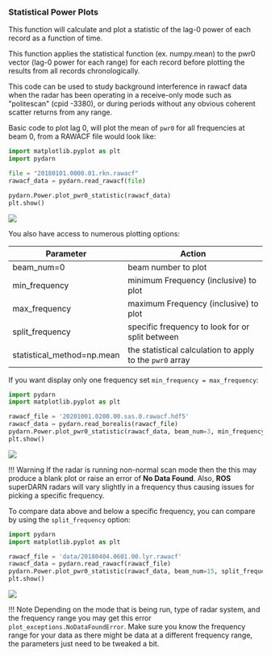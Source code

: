 <!--Copyright (C) SuperDARN Canada, University of Saskatchewan 
Author(s): Marina Schmidt 
Modifications:

Disclaimer:
pyDARN is under the LGPL v3 license found in the root directory LICENSE.md 
Everyone is permitted to copy and distribute verbatim copies of this license 
document, but changing it is not allowed.

This version of the GNU Lesser General Public License incorporates the terms
and conditions of version 3 of the GNU General Public License, supplemented by
the additional permissions listed below.
-->


### Statistical Power Plots

This function will calculate and plot a statistic of the lag-0 power of each record as a function of time.

This function applies the statistical function (ex. numpy.mean) to the pwr0 vector (lag-0 power for each range) for each record
before plotting the results from all records chronologically.

This code can be used to study background interference in rawacf data
when the radar has been operating in a receive-only mode such as
"politescan" (cpid -3380), or during periods without any obvious
coherent scatter returns from any range.

Basic code to plot lag 0, will plot the mean of `pwr0` for all frequencies at beam 0, from a RAWACF file would look like:
```python
import matplotlib.pyplot as plt
import pydarn

file = "20180101.0000.01.rkn.rawacf"
rawacf_data = pydarn.read_rawacf(file)

pydarn.Power.plot_pwr0_statistic(rawacf_data)
plt.show()
```  

![](../imgs/power_plot1.png)

You also have access to numerous plotting options:


| Parameter                  | Action                                                   |
| -------------------------- | -------------------------------------------------------- |
| beam_num=0                 | beam number to plot                                      |
| min_frequency              | minimum Frequency (inclusive) to plot                    |
| max_frequency              | maximum Frequency (inclusive) to plot                    |
| split_frequency            | specific frequency to look for or split between          |
| statistical_method=np.mean | the statistical calculation to apply to the `pwr0` array |

If you want display only one frequency set `min_frequency = max_frequency`:  

```python
import pydarn
import matplotlib.pyplot as plt 

rawacf_file = '20201001.0200.00.sas.0.rawacf.hdf5'
rawacf_data = pydarn.read_borealis(rawacf_file)
pydarn.Power.plot_pwr0_statistic(rawacf_data, beam_num=3, min_frequency=10500, max_frequency=10500)
plt.show()
```    
![](../imgs/power_plot2.png)

!!! Warning
    If the radar is running non-normal scan mode then the this may produce a blank plot or raise an error of **No Data Found**. 
    Also, **ROS** superDARN radars will vary slightly in a frequency thus causing issues for picking a specific frequency. 


To compare data above and below a specific frequency, you can compare by using the `split_frequency` option:

``` python
import pydarn
import matplotlib.pyplot as plt 

rawacf_file = 'data/20180404.0601.00.lyr.rawacf'
rawacf_data = pydarn.read_rawacf(rawacf_file)
pydarn.Power.plot_pwr0_statistic(rawacf_data, beam_num=15, split_frequency=11000, max_frequency=12000)
plt.show()
```

![](../imgs/power_plot3.png)

!!! Note
    Depending on the mode that is being run, type of radar system, and the frequency range you may get this error `plot_exceptions.NoDataFoundError`. Make sure you know the frequency range for your data as there might be data at a different frequency range, the parameters just need to be tweaked a bit.  
